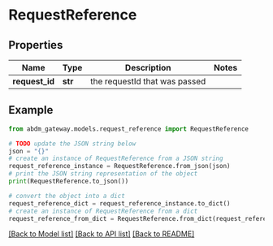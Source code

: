 # RequestReference


## Properties

Name | Type | Description | Notes
------------ | ------------- | ------------- | -------------
**request_id** | **str** | the requestId that was passed | 

## Example

```python
from abdm_gateway.models.request_reference import RequestReference

# TODO update the JSON string below
json = "{}"
# create an instance of RequestReference from a JSON string
request_reference_instance = RequestReference.from_json(json)
# print the JSON string representation of the object
print(RequestReference.to_json())

# convert the object into a dict
request_reference_dict = request_reference_instance.to_dict()
# create an instance of RequestReference from a dict
request_reference_from_dict = RequestReference.from_dict(request_reference_dict)
```
[[Back to Model list]](../README.md#documentation-for-models) [[Back to API list]](../README.md#documentation-for-api-endpoints) [[Back to README]](../README.md)


